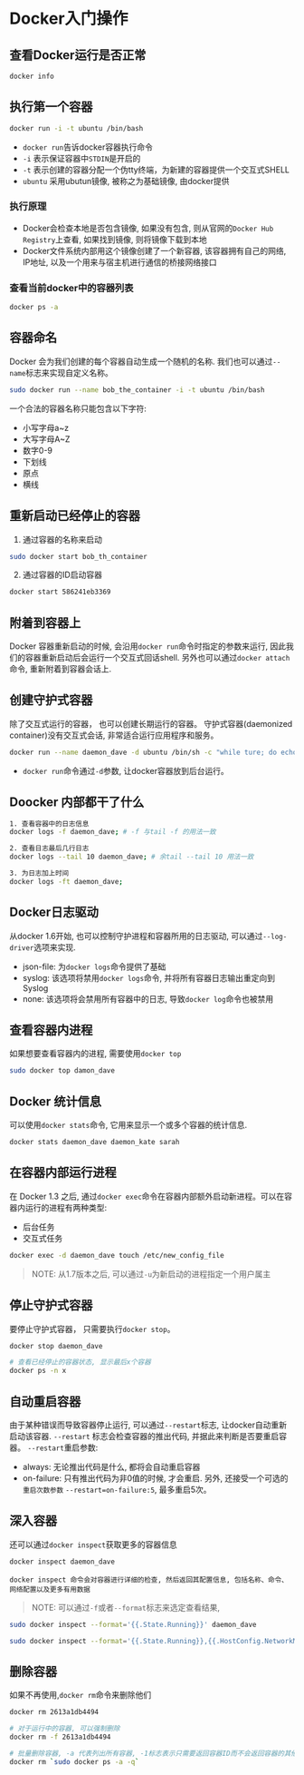 # Docker入门操作

## 查看Docker运行是否正常
```sh
docker info
```

## 执行第一个容器
```sh
docker run -i -t ubuntu /bin/bash
```
- `docker run`告诉docker容器执行命令
- `-i` 表示保证容器中`STDIN`是开启的
- `-t` 表示创建的容器分配一个伪tty终端，为新建的容器提供一个交互式SHELL
- `ubuntu` 采用ubutun镜像, 被称之为基础镜像, 由docker提供

### 执行原理
- Docker会检查本地是否包含镜像, 如果没有包含, 则从官网的`Docker Hub Registry`上查看, 如果找到镜像, 则将镜像下载到本地
- Docker文件系统内部用这个镜像创建了一个新容器, 该容器拥有自己的网络, IP地址, 以及一个用来与宿主机进行通信的桥接网络接口

### 查看当前docker中的容器列表
```sh
docker ps -a
```

## 容器命名
Docker 会为我们创建的每个容器自动生成一个随机的名称. 我们也可以通过`--name`标志来实现自定义名称。

```sh
sudo docker run --name bob_the_container -i -t ubuntu /bin/bash
```

一个合法的容器名称只能包含以下字符:
- 小写字母a~z
- 大写字母A~Z
- 数字0-9
- 下划线
- 原点
- 横线

## 重新启动已经停止的容器
1. 通过容器的名称来启动
```sh
sudo docker start bob_th_container
```

2. 通过容器的ID启动容器
```sh
docker start 586241eb3369
```

## 附着到容器上
Docker 容器重新启动的时候, 会沿用`docker run`命令时指定的参数来运行, 因此我们的容器重新启动后会运行一个交互式回话shell. 另外也可以通过`docker attach`命令, 重新附着到容器会话上.

## 创建守护式容器
除了交互式运行的容器， 也可以创建长期运行的容器。 守护式容器(daemonized container)没有交互式会话, 非常适合运行应用程序和服务。

```sh
docker run --name daemon_dave -d ubuntu /bin/sh -c "while ture; do echo hello world; sleep 1; done"
```
- `docker run`命令通过`-d`参数, 让docker容器放到后台运行。

## Doocker 内部都干了什么
```sh
1. 查看容器中的日志信息
docker logs -f daemon_dave; # -f 与tail -f 的用法一致

2. 查看日志最后几行日志
docker logs --tail 10 daemon_dave; # 余tail --tail 10 用法一致

3. 为日志加上时间
docker logs -ft daemon_dave;
```

## Docker日志驱动
从docker 1.6开始, 也可以控制守护进程和容器所用的日志驱动, 可以通过`--log-driver`选项来实现.

- json-file: 为`docker logs`命令提供了基础
- syslog: 该选项将禁用`docker logs`命令, 并将所有容器日志输出重定向到Syslog
- none: 该选项将会禁用所有容器中的日志, 导致`docker log`命令也被禁用

## 查看容器内进程
如果想要查看容器内的进程, 需要使用`docker top`
```sh
sudo docker top damon_dave
```

## Docker 统计信息
可以使用`docker stats`命令, 它用来显示一个或多个容器的统计信息.
```sh
docker stats daemon_dave daemon_kate sarah
```

## 在容器内部运行进程
在 Docker 1.3 之后, 通过`docker exec`命令在容器内部额外启动新进程。可以在容器内运行的进程有两种类型:
- 后台任务
- 交互式任务

```sh
docker exec -d daemon_dave touch /etc/new_config_file
```
> NOTE: 从1.7版本之后, 可以通过`-u`为新启动的进程指定一个用户属主

## 停止守护式容器
要停止守护式容器， 只需要执行`docker stop`。
```sh
docker stop daemon_dave

# 查看已经停止的容器状态, 显示最后x个容器
docker ps -n x
```

## 自动重启容器
由于某种错误而导致容器停止运行, 可以通过`--restart`标志, 让docker自动重新启动该容器. `--restart`
标志会检查容器的推出代码, 并据此来判断是否要重启容器。
 `--restart`重启参数:
 - always: 无论推出代码是什么, 都将会自动重启容器
 - on-failure: 只有推出代码为非0值的时候, 才会重启. 另外, 还接受一个可选的`重启次数参数` `--restart=on-failure:5`, 最多重启5次。

## 深入容器
还可以通过`docker inspect`获取更多的容器信息
```sh
docker inspect daemon_dave
```
`docker inspect 命令会对容器进行详细的检查, 然后返回其配置信息, 包括名称、命令、网络配置以及更多有用数据`

> NOTE: 可以通过`-f`或者`--format`标志来选定查看结果,
```sh
sudo docker inspect --format='{{.State.Running}}' daemon_dave

sudo docker inspect --format='{{.State.Running}},{{.HostConfig.NetworkMode}}'  2613a1db44948b777239434c5aafa278e0e0c708d3bee532f29e1eb964e6cb19

```

## 删除容器
如果不再使用,`docker rm`命令来删除他们
```sh
docker rm 2613a1db4494

# 对于运行中的容器, 可以强制删除
docker rm -f 2613a1db4494

# 批量删除容器, -a 代表列出所有容器, -1标志表示只需要返回容器ID而不会返回容器的其他信息
docker rm `sudo docker ps -a -q`
```
